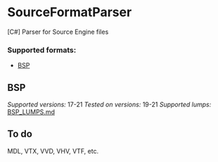# SourceFormatParser
 [C#] Parser for Source Engine files
 
### Supported formats:
 - [BSP](#bsp)

## BSP
*Supported versions:* 17-21
*Tested on versions:* 19-21
*Supported lumps:* [BSP_LUMPS.md](https://github.com/antimYT/SourceFormatParser/blob/master/BSP_LUMPS.md)

## To do
MDL, VTX, VVD, VHV, VTF, etc.
